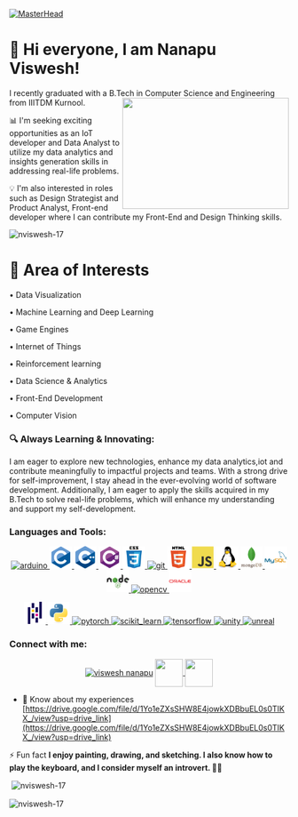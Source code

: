
[![MasterHead](https://static.wixstatic.com/media/6c3893_60b02f5779ab4a239a715f41ba6a007e~mv2_d_5000_1447_s_2.gif)](https://rishavchanda.io)

# 👋 Hi everyone, I am Nanapu Viswesh!
 I recently graduated with a B.Tech in Computer Science and Engineering from IIITDM Kurnool.
 <img align="right" src="https://camo.githubusercontent.com/2366b34bb903c09617990fb5fff4622f3e941349e846ddb7e73df872a9d21233/68747470733a2f2f63646e2e6472696262626c652e636f6d2f75736572732f3733303730332f73637265656e73686f74732f363538313234332f6176656e746f2e676966" height="200" width="300">
 
📊 I'm seeking exciting opportunities as an IoT developer and Data Analyst to utilize my data analytics and insights generation skills in addressing real-life problems.

💡 I'm also interested in roles such as  Design Strategist and Product Analyst, Front-end developer where I can contribute my Front-End and Design Thinking skills.


<p align="left"> <img src="https://komarev.com/ghpvc/?username=nviswesh-17&label=Profile%20views&color=0e75b6&style=flat" alt="nviswesh-17" /> </p>

# 📍 Area of Interests

• Data Visualization 

• Machine Learning and Deep Learning 

• Game Engines

• Internet of Things

• Reinforcement learning

• Data Science & Analytics 

• Front-End Development 

• Computer Vision


<h3 align="left">🔍 Always Learning & Innovating:</h3>

I am eager to explore new technologies, enhance my data analytics,iot and contribute meaningfully to impactful projects and teams. With a strong drive for self-improvement, I stay ahead in the ever-evolving world of software development.
Additionally, I am eager to apply the skills acquired in my B.Tech to solve real-life problems, which will enhance my understanding and support my self-development.

<h3 align="left">Languages and Tools:</h3>
<p align="center"> <a href="https://www.arduino.cc/" target="_blank" rel="noreferrer"> <img src="https://cdn.worldvectorlogo.com/logos/arduino-1.svg" alt="arduino" width="40" height="40"/> </a> <a href="https://www.cprogramming.com/" target="_blank" rel="noreferrer"> <img src="https://raw.githubusercontent.com/devicons/devicon/master/icons/c/c-original.svg" alt="c" width="40" height="40"/> </a> <a href="https://www.w3schools.com/cpp/" target="_blank" rel="noreferrer"> <img src="https://raw.githubusercontent.com/devicons/devicon/master/icons/cplusplus/cplusplus-original.svg" alt="cplusplus" width="40" height="40"/> </a> <a href="https://www.w3schools.com/cs/" target="_blank" rel="noreferrer"> <img src="https://raw.githubusercontent.com/devicons/devicon/master/icons/csharp/csharp-original.svg" alt="csharp" width="40" height="40"/> </a> <a href="https://www.w3schools.com/css/" target="_blank" rel="noreferrer"> <img src="https://raw.githubusercontent.com/devicons/devicon/master/icons/css3/css3-original-wordmark.svg" alt="css3" width="40" height="40"/>  <a href="https://git-scm.com/" target="_blank" rel="noreferrer"> <img src="https://www.vectorlogo.zone/logos/git-scm/git-scm-icon.svg" alt="git" width="40" height="40"/> </a> <a href="https://www.w3.org/html/" target="_blank" rel="noreferrer"> <img src="https://raw.githubusercontent.com/devicons/devicon/master/icons/html5/html5-original-wordmark.svg" alt="html5" width="40" height="40"/> </a> <a href="https://developer.mozilla.org/en-US/docs/Web/JavaScript" target="_blank" rel="noreferrer"> <img src="https://raw.githubusercontent.com/devicons/devicon/master/icons/javascript/javascript-original.svg" alt="javascript" width="40" height="40"/> </a> <a href="https://www.linux.org/" target="_blank" rel="noreferrer"> <img src="https://raw.githubusercontent.com/devicons/devicon/master/icons/linux/linux-original.svg" alt="linux" width="40" height="40"/> </a> <a href="https://www.mongodb.com/" target="_blank" rel="noreferrer"> <img src="https://raw.githubusercontent.com/devicons/devicon/master/icons/mongodb/mongodb-original-wordmark.svg" alt="mongodb" width="40" height="40"/> </a> <a href="https://www.mysql.com/" target="_blank" rel="noreferrer"> <img src="https://raw.githubusercontent.com/devicons/devicon/master/icons/mysql/mysql-original-wordmark.svg" alt="mysql" width="40" height="40"/> </a> <a href="https://nodejs.org" target="_blank" rel="noreferrer"> <img src="https://raw.githubusercontent.com/devicons/devicon/master/icons/nodejs/nodejs-original-wordmark.svg" alt="nodejs" width="40" height="40"/> </a> <a href="https://opencv.org/" target="_blank" rel="noreferrer"> <img src="https://www.vectorlogo.zone/logos/opencv/opencv-icon.svg" alt="opencv" width="40" height="40"/> </a> <a href="https://www.oracle.com/" target="_blank" rel="noreferrer"> <img src="https://raw.githubusercontent.com/devicons/devicon/master/icons/oracle/oracle-original.svg" alt="oracle" width="40" height="40"/> </a></p>
 
 <p align="center"><a href="https://pandas.pydata.org/" target="_blank" rel="noreferrer"> <img src="https://raw.githubusercontent.com/devicons/devicon/2ae2a900d2f041da66e950e4d48052658d850630/icons/pandas/pandas-original.svg" alt="pandas" width="40" height="40"/> </a> <a href="https://www.python.org" target="_blank" rel="noreferrer"> <img src="https://raw.githubusercontent.com/devicons/devicon/master/icons/python/python-original.svg" alt="python" width="40" height="40"/> </a> <a href="https://pytorch.org/" target="_blank" rel="noreferrer"> <img src="https://www.vectorlogo.zone/logos/pytorch/pytorch-icon.svg" alt="pytorch" width="40" height="40"/> </a> <a href="https://scikit-learn.org/" target="_blank" rel="noreferrer"> <img src="https://upload.wikimedia.org/wikipedia/commons/0/05/Scikit_learn_logo_small.svg" alt="scikit_learn" width="40" height="40"/> </a> <a href="https://www.tensorflow.org" target="_blank" rel="noreferrer"> <img src="https://www.vectorlogo.zone/logos/tensorflow/tensorflow-icon.svg" alt="tensorflow" width="40" height="40"/> </a> <a href="https://unity.com/" target="_blank" rel="noreferrer"> <img src="https://www.vectorlogo.zone/logos/unity3d/unity3d-icon.svg" alt="unity" width="40" height="40"/> </a> <a href="https://unrealengine.com/" target="_blank" rel="noreferrer"> <img src="https://raw.githubusercontent.com/kenangundogan/fontisto/036b7eca71aab1bef8e6a0518f7329f13ed62f6b/icons/svg/brand/unreal-engine.svg" alt="unreal" width="40" height="40"/> </a> </p>


<h3 align="left">Connect with me:</h3>
<p align="center">
<a href="www.linkedin.com/in/viswesh-nanapu-9ba59a279" target="blank"><img align="center" src="https://raw.githubusercontent.com/rahuldkjain/github-profile-readme-generator/master/src/images/icons/Social/linked-in-alt.svg" alt="viswesh nanapu" height="50" width="50" /></a>
<a href="https://leetcode.com/u/Viswesh_n_17/"><img align="center" src="https://pathrise-website-guide-wp.s3.us-west-1.amazonaws.com/guides/wp-content/uploads/2019/05/10175228/images-11.png" height="50" width="50"/> </a>
<a href="nviswesh1709@gmail.com"><img align="center" src="https://static.vecteezy.com/system/resources/previews/016/716/465/non_2x/gmail-icon-free-png.png" height="50" width="50"/></a>
</p>


- 📄 Know about my experiences [https://drive.google.com/file/d/1Yo1eZXsSHW8E4jowkXDBbuEL0s0TIKX_/view?usp=drive_link](https://drive.google.com/file/d/1Yo1eZXsSHW8E4jowkXDBbuEL0s0TIKX_/view?usp=drive_link)

⚡ Fun fact **I enjoy painting, drawing, and sketching. I also know how to play the keyboard, and I consider myself an introvert. 😶‍🌫️**




<p>&nbsp;<img align="center" src="https://github-readme-stats.vercel.app/api?username=Viswesh-17&show_icons=true&locale=en" alt="nviswesh-17" /></p>
<p><img align="center" src="https://github-readme-stats.vercel.app/api/top-langs?username=Viswesh-17&show_icons=true&locale=en&layout=compact" alt="nviswesh-17" /></p>

